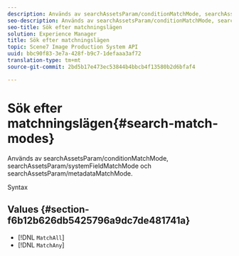 ```yaml
---
description: Används av searchAssetsParam/conditionMatchMode, searchAssetsParam/systemFieldMatchMode och searchAssetsParam/metadataMatchMode.
seo-description: Används av searchAssetsParam/conditionMatchMode, searchAssetsParam/systemFieldMatchMode och searchAssetsParam/metadataMatchMode.
seo-title: Sök efter matchningslägen
solution: Experience Manager
title: Sök efter matchningslägen
topic: Scene7 Image Production System API
uuid: bbc90f83-3e7a-428f-b9c7-1defaaa3af72
translation-type: tm+mt
source-git-commit: 2bd5b17e473ec53844b4bbcb4f13580b2d6bfaf4

---
```



# Sök efter matchningslägen{#search-match-modes}

Används av searchAssetsParam/conditionMatchMode, searchAssetsParam/systemFieldMatchMode och searchAssetsParam/metadataMatchMode.

Syntax

## Values {#section-f6b12b626db5425796a9dc7de481741a}

* [!DNL `MatchAll`]
* [!DNL `MatchAny`]

